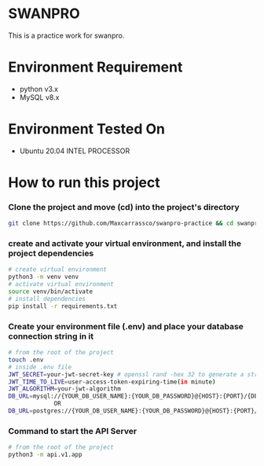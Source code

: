# SWANPRO
This is a practice work for swanpro.

# Environment Requirement
- python v3.x
- MySQL v8.x

# Environment Tested On
- Ubuntu 20.04 INTEL PROCESSOR

# How to run this project
### Clone the project and move (cd) into the project's directory
```bash
git clone https://github.com/Maxcarrassco/swanpro-practice && cd swanpro-practice
```
### create and activate your virtual environment, and install the project dependencies
```bash
# create virtual environment
python3 -m venv venv
# activate virtual environment
source venv/bin/activate
# install dependencies
pip install -r requirements.txt
```
### Create your environment file (.env) and place your database connection string in it
```bash
# from the root of the project
touch .env
# inside .env file
JWT_SECRET=your-jwt-secret-key # openssl rand -hex 32 to generate a strong secret
JWT_TIME_TO_LIVE=user-access-token-expiring-time(in minute)
JWT_ALGORITHM=your-jwt-algorithm
DB_URL=mysql://{YOUR_DB_USER_NAME}:{YOUR_DB_PASSWORD}@{HOST}:{PORT}/{DBNAME} # ensure to create a database
             OR
DB_URL=postgres://{YOUR_DB_USER_NAME}:{YOUR_DB_PASSWORD}@{HOST}:{PORT}/{DBNAME} # ensure to create a database
```
### Command to start the API Server
```bash
# from the root of the project
python3 -m api.v1.app
```
